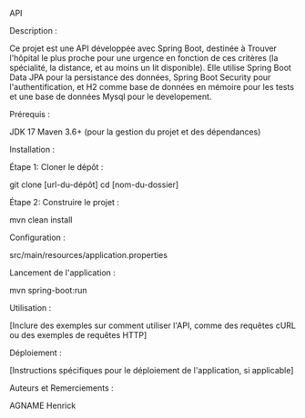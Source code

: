 API

Description :

Ce projet est une API développée avec Spring Boot, destinée à Trouver l'hôpital le plus proche pour une urgence en fonction de ces critères (la spécialité, la distance, et au moins un lit disponible). Elle utilise Spring Boot Data JPA pour la persistance des données, Spring Boot Security pour l'authentification, et H2 comme base de données en mémoire pour les tests et une base de données Mysql pour le developement.

Prérequis :

JDK 17
Maven 3.6+ (pour la gestion du projet et des dépendances)

Installation :

Étape 1: Cloner le dépôt :

git clone [url-du-dépôt]
cd [nom-du-dossier]

Étape 2: Construire le projet :

mvn clean install

Configuration :

src/main/resources/application.properties

Lancement de l'application :

mvn spring-boot:run

Utilisation :

[Inclure des exemples sur comment utiliser l'API, comme des requêtes cURL ou des exemples de requêtes HTTP]

Déploiement :

[Instructions spécifiques pour le déploiement de l'application, si applicable]

Auteurs et Remerciements :

AGNAME Henrick

